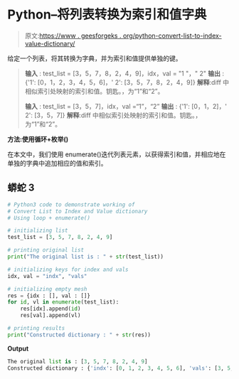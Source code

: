 # Python–将列表转换为索引和值字典

> 原文:[https://www . geesforgeks . org/python-convert-list-to-index-value-dictionary/](https://www.geeksforgeeks.org/python-convert-list-to-index-and-value-dictionary/)

给定一个列表，将其转换为字典，并为索引和值提供单独的键。

> **输入** : test_list = [3，5，7，8，2，4，9]，idx，val = "1 "，" 2"
> **输出** : {'1': [0，1，2，3，4，5，6]，' 2': [3，5，7，8，2，4，9]}
> **解释**:diff 中相似索引处映射的索引和值。钥匙。，为“1”和“2”。
> 
> **输入** : test_list = [3，5，7]，idx，val =“1”，“2”
> **输出** : {'1': [0，1，2]，' 2': [3，5，7]}
> **解释**:diff 中相似索引处映射的索引和值。钥匙。，为“1”和“2”。

**方法:使用循环+枚举()**

在本文中，我们使用 enumerate()迭代列表元素，以获得索引和值，并相应地在单独的字典中追加相应的值和索引。

## 蟒蛇 3

```py
# Python3 code to demonstrate working of 
# Convert List to Index and Value dictionary
# Using loop + enumerate()

# initializing list
test_list = [3, 5, 7, 8, 2, 4, 9]

# printing original list
print("The original list is : " + str(test_list))

# initializing keys for index and vals 
idx, val = "indx", "vals"

# initializing empty mesh
res = {idx : [], val : []}
for id, vl in enumerate(test_list):
    res[idx].append(id)
    res[val].append(vl)

# printing results
print("Constructed dictionary : " + str(res))
```

**Output**

```py
The original list is : [3, 5, 7, 8, 2, 4, 9]
Constructed dictionary : {'indx': [0, 1, 2, 3, 4, 5, 6], 'vals': [3, 5, 7, 8, 2, 4, 9]}

```